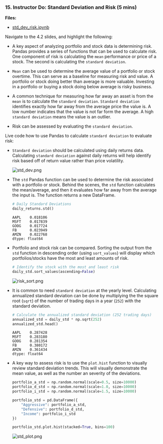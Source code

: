 ### 15. Instructor Do: Standard Deviation and Risk (5 mins)

**Files:**

* [std_dev_risk.ipynb](Activities/15-Ins_Std_Dev_Risk/Solved/std_dev_risk.ipynb)

Navigate to the 4.2 slides, and highlight the following:

* A key aspect of analyzing portfolio and stock data is determining risk. Pandas provides a series of functions that can be used to calculate risk. One component of risk is calculating the `mean` performance or price of a stock. The second is calculating the `standard deviation`.

* `Mean` can be used to determine the average value of a portfolio or stock overtime. This can serve as a baseline for measuring risk and value. A portfolio or stock doing better than average is more valuable. Investing in a portfolio or buying a stock doing below average is risky business.

* A common technique for measuring how far away an asset is from the `mean` is to calculate the `standard deviation`. `Standard deviation` identifies exactly how far away from the average price the value is. A low number indicates that the value is not far form the average. A high `standard deviation` means the value is an outlier.

* Risk can be assessed by evaluating the `standard deviation`.

Live code how to use Pandas to calculate `standard deviation` to evaluate risk:

* `Standard deviation` should be calculated using daily returns data. Calculating `standard deviation` against daily returns will help identify risk based off of return value rather than price volatility.

  ![std_dev.png](Images/std_dev.png)

* The `std` Pandas function can be used to determine the risk associated with a portfolio or stock. Behind the scenes, the `std` function calculates the mean/average, and then it evaluates how far away from the average the input is. The function returns a new DataFrame.

  ```python
  # Daily Standard Deviations
  daily_returns.std()
  ```

  ```
  AAPL    0.018106
  MSFT    0.017839
  GOOG    0.017724
  FB      0.023949
  AMZN    0.022768
  dtype: float64
  ```

* Portfolio and stock risk can be compared. Sorting the output from the `std` function in descending order (using `sort_values`) will display which portfolios/stocks have the most and least amounts of risk.

  ```python
  # Identify the stock with the most and least risk
  daily_std.sort_values(ascending=False)
  ```

  ![risk_sort.png](Images/risk_sort.png)

* It is common to need `standard deviation` at the yearly level. Calculating annualized standard deviation can be done by multiplying the the square root (`sqrt`) of the number of trading days in a year (`252`) with the standard deviation.

  ```python
  # Calculate the annualized standard deviation (252 trading days)
  annualized_std = daily_std * np.sqrt(252)
  annualized_std.head()
  ```

  ```
  AAPL    0.287428
  MSFT    0.283180
  GOOG    0.281354
  FB      0.380172
  AMZN    0.361434
  dtype: float64
  ```

* A key way to assess risk is to use the `plot.hist` function to visually review standard deviation trends. This will visually demonstrate the mean value, as well as the number an severity of the deviations.

  ```python
  portfolio_a_std = np.random.normal(scale=0.5, size=10000)
  portfolio_d_std = np.random.normal(scale=1.0, size=10000)
  portfolio_i_std = np.random.normal(scale=1.5, size=10000)

  portfolio_std = pd.DataFrame({
      "Aggressive": portfolio_a_std,
      "Defensive": portfolio_d_std,
      "Income": portfolio_i_std
  })

  portfolio_std.plot.hist(stacked=True, bins=100)
  ```

  ![std_plot.png](Images/std_plot.png)

